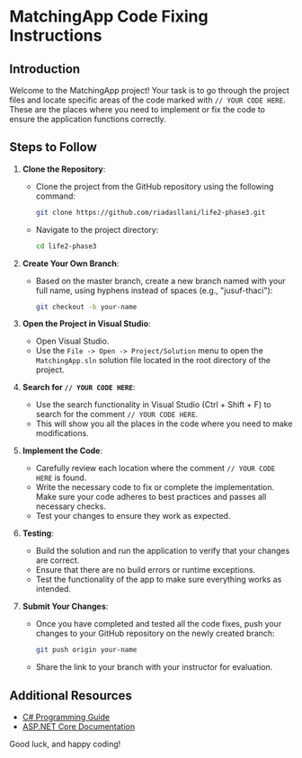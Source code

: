 
# MatchingApp Code Fixing Instructions

## Introduction

Welcome to the MatchingApp project! Your task is to go through the project files and locate specific areas of the code marked with `// YOUR CODE HERE`. These are the places where you need to implement or fix the code to ensure the application functions correctly.

## Steps to Follow

1. **Clone the Repository**:
   - Clone the project from the GitHub repository using the following command:
     ```bash
     git clone https://github.com/riadasllani/life2-phase3.git
     ```
   - Navigate to the project directory:
     ```bash
     cd life2-phase3
     ```

2. **Create Your Own Branch**:
   - Based on the master branch, create a new branch named with your full name, using hyphens instead of spaces (e.g., "jusuf-thaci"):
     ```bash
     git checkout -b your-name
     ```

3. **Open the Project in Visual Studio**:
   - Open Visual Studio.
   - Use the `File -> Open -> Project/Solution` menu to open the `MatchingApp.sln` solution file located in the root directory of the project.

4. **Search for `// YOUR CODE HERE`**:
   - Use the search functionality in Visual Studio (Ctrl + Shift + F) to search for the comment `// YOUR CODE HERE`.
   - This will show you all the places in the code where you need to make modifications.

5. **Implement the Code**:
   - Carefully review each location where the comment `// YOUR CODE HERE` is found.
   - Write the necessary code to fix or complete the implementation. Make sure your code adheres to best practices and passes all necessary checks.
   - Test your changes to ensure they work as expected.

6. **Testing**:
   - Build the solution and run the application to verify that your changes are correct.
   - Ensure that there are no build errors or runtime exceptions.
   - Test the functionality of the app to make sure everything works as intended.

7. **Submit Your Changes**:
   - Once you have completed and tested all the code fixes, push your changes to your GitHub repository on the newly created branch:
     ```bash
     git push origin your-name
     ```
   - Share the link to your branch with your instructor for evaluation.

## Additional Resources

- [C# Programming Guide](https://docs.microsoft.com/en-us/dotnet/csharp/programming-guide/)
- [ASP.NET Core Documentation](https://docs.microsoft.com/en-us/aspnet/core/?view=aspnetcore-6.0)

Good luck, and happy coding!
